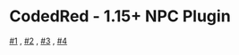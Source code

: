# CodedRed - 1.15+ NPC Plugin
[#1](https://youtu.be/qBOpTJtWogI) , [#2](https://youtu.be/E3eqSZQx5GY) , [#3](https://youtu.be/Ema8_qxQAXM) , [#4](https://youtu.be/pjqaCMweydw)
